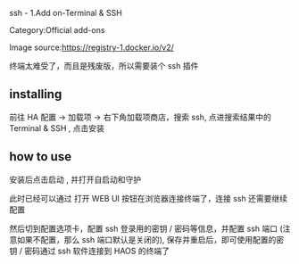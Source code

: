 ssh - 1.Add on-Terminal & SSH

Category:Official add-ons

Image source:https://registry-1.docker.io/v2/

终端太难受了，而且是残废版，所以需要装个 ssh 插件

## installing

前往 HA 配置 -> 加载项 -> 右下角加载项商店，搜索 ssh, 点进搜索结果中的 Terminal & SSH , 点击安装

## how to use
安装后点击启动 , 并打开自启动和守护

此时已经可以通过 打开 WEB UI 按钮在浏览器连接终端了，连接 ssh 还需要继续配置

然后切到配置选项卡，配置 ssh 登录用的密钥 / 密码等信息，并配置 ssh 端口 (注意如果不配置，那么 ssh 端口默认是关闭的), 保存并重启后，即可使用配置的密钥 / 密码通过 ssh 软件连接到 HAOS 的终端了